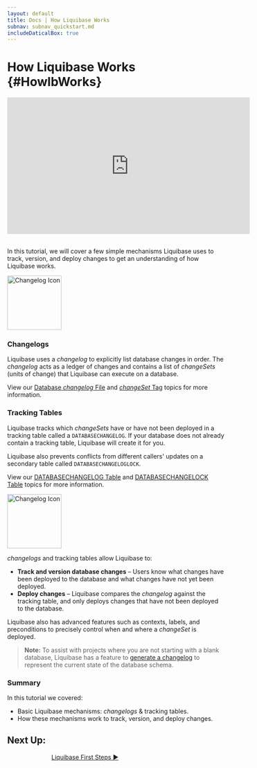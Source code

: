 ```yaml
---
layout: default
title: Docs | How Liquibase Works 
subnav: subnav_quickstart.md
includeDaticalBox: true
---
```


# How Liquibase Works {#HowlbWorks}
<div align="center"><iframe width="560" height="315" src="https://www.youtube.com/embed/5AnCHzVa_7o" frameborder="0" allow="accelerometer; autoplay; encrypted-media; gyroscope; picture-in-picture" allowfullscreen></iframe></div>
<br>

In this tutorial, we will cover a few simple mechanisms Liquibase uses to track, version, and deploy changes to get an understanding of how Liquibase works.

<div class="tile-container">
    <div class="tile-item">
        <img src="/images/quickstart/changelog-icon.png" width="125px" align="center" alt="Changelog Icon">
    </div>

<div class="tile-item" markdown="1">

### Changelogs
Liquibase uses a *changelog* to explicitly list database changes in order. The *changelog* acts as a ledger of changes and contains a list of *changeSets* (units of change) that Liquibase can execute on a database.

View our [Database *changelog* File](/documentation/databasechangelog.html) and [*changeSet* Tag](/documentation/changeset.html) topics for more information.
</div>
</div>
<!-- >**Note:** It is a best practice to ensure that each changeSet is as atomic a change as possible to avoid failed statements from leaving the database in an unknown state; however, it is possible to treat a large SQL script as a single changeSet. -->

<div class="tile-container">
    <div class="tile-item" markdown="1">

### Tracking Tables
Liquibase tracks which *changeSets* have or have not been deployed in a tracking table called a `DATABASECHANGELOG`. If your database does not already contain a tracking table, Liquibase will create it for you. 

Liquibase also prevents conflicts from different callers' updates on a secondary table called `DATABASECHANGELOGLOCK`.

View our [DATABASECHANGELOG Table](/documentation/databasechangelog_table.html) and [DATABASECHANGELOCK Table](/documentation/databasechangeloglock_table.html) topics for more information.
</div>
<div class="tile-item">
    <img src="/images/quickstart/tables-icon.png" width="125px" align="center" alt="Changelog Icon">
</div>
</div>

<!--
>**Note:** It is possible to specify where (which catalog/schema) the tables should be created. -->
    
*changelogs* and tracking tables allow Liquibase to:
- **Track and version database changes** – Users know what changes have been deployed to the database and what changes have not yet been deployed.
- **Deploy changes** – Liquibase compares the *changelog* against the tracking table, and only deploys changes that have not been deployed to the database. 

Liquibase also has advanced features such as contexts, labels, and preconditions to precisely control when and where a *changeSet* is deployed.

>**Note:** To assist with projects where you are not starting with a blank database, Liquibase has a feature to [generate a changelog](/documentation/generating_changelogs.html) to represent the current state of the database schema.

### Summary
In this tutorial we covered:
-   Basic Liquibase mechanisms: *changelogs* & tracking tables.
-   How these mechanisms work to track, version, and deploy changes.

## **Next Up:** 
<div class="cta-container" style="margin-left: auto; margin-right: auto; width: 300px; height: 50px">
<div class="cta cta--block"><a href="/get_started/lb-first-steps.html">Liquibase First Steps ►</a></div></div>
